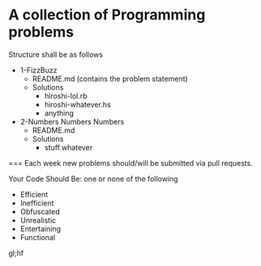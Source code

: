 A collection of Programming problems
===

Structure shall be as follows

* 1-FizzBuzz
  * README.md (contains the problem statement)
  * Solutions
    * hiroshi-lol.rb
    * hiroshi-whatever.hs
    * anything
* 2-Numbers Numbers Numbers
  * README.md
  * Solutions
    * stuff.whatever

===
Each week new problems should/will be submitted via pull requests.

Your Code Should Be: one or none of the following
- Efficient
- Inefficient
- Obfuscated
- Unrealistic
- Entertaining
- Functional

gl;hf

